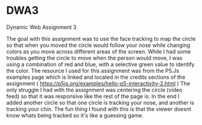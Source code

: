 # DWA3
Dynamic Web Assignment 3

The goal with this assignment was to use the face tracking to map the circle so that when you moved the circle would follow your nose while changing colors as you move across different areas of the screen. While I had some troubles getting the circle to move when the person would
move, I was using a combination of red and blue, with a selective green value to identify the color. The resource I used for this assignment 
was from the P5.Js examples page which is linked and located in the credits sections of the assignment ( https://p5js.org/examples/hello-p5-interactivity-2.html ) The only struggle I had with the assignment was centering the circle (video feed) so that it was responsive like the
rest of the page is. In the end I added another circle so that one circle is tracking your nose, and another is tracking your chin. The fun thing I found with this is that the viewer doesnt know whats being tracked so it's like a guessing game.
